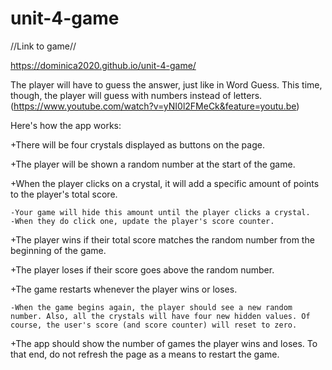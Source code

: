 # unit-4-game

//Link to game//

https://dominica2020.github.io/unit-4-game/

The player will have to guess the answer, just like in Word Guess. This time, though, the player will guess with numbers instead of letters. (https://www.youtube.com/watch?v=yNI0l2FMeCk&feature=youtu.be)

Here's how the app works:

+There will be four crystals displayed as buttons on the page.

+The player will be shown a random number at the start of the game.

+When the player clicks on a crystal, it will add a specific amount of points to the player's total score.

    -Your game will hide this amount until the player clicks a crystal.
    -When they do click one, update the player's score counter.

+The player wins if their total score matches the random number from the beginning of the game.

+The player loses if their score goes above the random number.

+The game restarts whenever the player wins or loses.

    -When the game begins again, the player should see a new random number. Also, all the crystals will have four new hidden values. Of course, the user's score (and score counter) will reset to zero.

+The app should show the number of games the player wins and loses. To that end, do not refresh the page as a means to restart the game.
